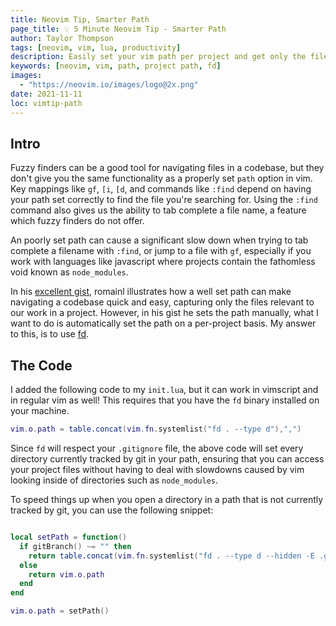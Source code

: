 ```yaml
---
title: Neovim Tip, Smarter Path
page_title: 💡 5 Minute Neovim Tip - Smarter Path
author: Taylor Thompson
tags: [neovim, vim, lua, productivity]
description: Easily set your vim path per project and get only the files you want.
keywords: [neovim, vim, path, project path, fd]
images:
  - "https://neovim.io/images/logo@2x.png"
date: 2021-11-11
loc: vimtip-path
---
```


## Intro

Fuzzy finders can be a good tool for navigating files in a codebase, but they don't give you the
same functionality as a properly set `path` option in vim. Key mappings like `gf`, `[i`, `[d`, and
commands like `:find` depend on having your path set correctly to find the file you're searching
for. Using the `:find` command also gives us the ability to tab complete a file name, a feature
which fuzzy finders do not offer.

An poorly set path can cause a significant slow down when trying to tab complete a filename with
`:find`, or jump to a file with `gf`, especially if you work with languages like javascript where
projects contain the fathomless void known as `node_modules`.

In his [excellent gist](https://gist.github.com/romainl/7e2b425a1706cd85f04a0bd8b3898805), romainl
illustrates how a well set path can make navigating a codebase quick and easy, capturing only the
files relevant to our work in a project. However, in his gist he sets the path manually, what I want
to do is automatically set the path on a per-project basis. My answer to this, is to use [fd](https://github.com/sharkdp/fd).

## The Code

I added the following code to my `init.lua`, but it can work in vimscript and in regular vim as
well! This requires that you have the `fd` binary installed on your machine.

```lua
vim.o.path = table.concat(vim.fn.systemlist("fd . --type d"),",")
```

Since `fd` will respect your `.gitignore` file, the above code will set every directory currently
tracked by git in your path, ensuring that you can access your project files without having to deal
with slowdowns caused by vim looking inside of directories such as `node_modules`.

To speed things up when you open a directory in a path that is not currently tracked by git, you
can use the following snippet:

```lua

local setPath = function()
  if gitBranch() ~= "" then
    return table.concat(vim.fn.systemlist("fd . --type d --hidden -E .git -E .yarn"),",") .. table.concat(vim.fn.systemlist("fd --type f --max-depth 1"), ",") -- grab both the dirs and the top level files
  else
    return vim.o.path
  end
end

vim.o.path = setPath()
```
